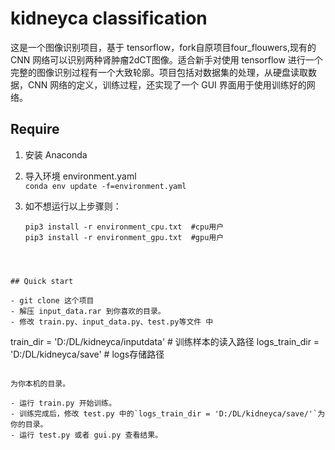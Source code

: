 # kidneyca classification


这是一个图像识别项目，基于 tensorflow，fork自原项目four_flouwers,现有的 CNN 网络可以识别两种肾肿瘤2dCT图像。适合新手对使用 tensorflow 进行一个完整的图像识别过程有一个大致轮廓。项目包括对数据集的处理，从硬盘读取数据，CNN 网络的定义，训练过程，还实现了一个 GUI 界面用于使用训练好的网络。

## Require

1. 安装 Anaconda

2. 导入环境 environment.yaml  
   `conda env update -f=environment.yaml`
   
3. 如不想运行以上步骤则： 

   ```
   pip3 install -r environment_cpu.txt  #cpu用户
   pip3 install -r environment_gpu.txt  #gpu用户
```
   
   

## Quick start

- git clone 这个项目
- 解压 input_data.rar 到你喜欢的目录。
- 修改 train.py、input_data.py、test.py等文件 中

```
train_dir = 'D:/DL/kidneyca/inputdata'  # 训练样本的读入路径
logs_train_dir = 'D:/DL/kidneyca/save'  # logs存储路径
```

为你本机的目录。

- 运行 train.py 开始训练。
- 训练完成后，修改 test.py 中的`logs_train_dir = 'D:/DL/kidneyca/save/'`为你的目录。
- 运行 test.py 或者 gui.py 查看结果。
